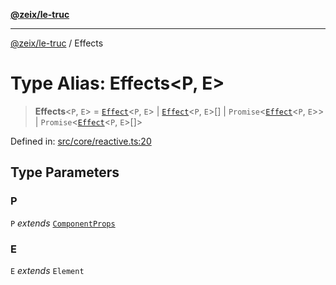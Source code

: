 [**@zeix/le-truc**](../README.md)

***

[@zeix/le-truc](../globals.md) / Effects

# Type Alias: Effects\<P, E\>

> **Effects**\<`P`, `E`\> = [`Effect`](Effect.md)\<`P`, `E`\> \| [`Effect`](Effect.md)\<`P`, `E`\>[] \| `Promise`\<[`Effect`](Effect.md)\<`P`, `E`\>\> \| `Promise`\<[`Effect`](Effect.md)\<`P`, `E`\>[]\>

Defined in: [src/core/reactive.ts:20](https://github.com/zeixcom/ui-element/blob/1c934178f8926c03a10af2b29ad6cc201eead501/src/core/reactive.ts#L20)

## Type Parameters

### P

`P` *extends* [`ComponentProps`](ComponentProps.md)

### E

`E` *extends* `Element`
